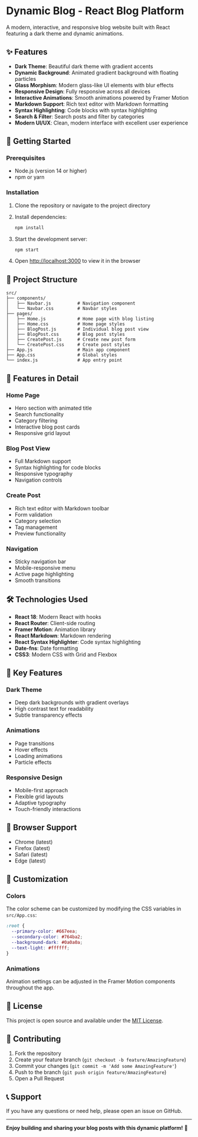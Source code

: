 # Dynamic Blog - React Blog Platform

A modern, interactive, and responsive blog website built with React featuring a dark theme and dynamic animations.

## ✨ Features

- **Dark Theme**: Beautiful dark theme with gradient accents
- **Dynamic Background**: Animated gradient background with floating particles
- **Glass Morphism**: Modern glass-like UI elements with blur effects
- **Responsive Design**: Fully responsive across all devices
- **Interactive Animations**: Smooth animations powered by Framer Motion
- **Markdown Support**: Rich text editor with Markdown formatting
- **Syntax Highlighting**: Code blocks with syntax highlighting
- **Search & Filter**: Search posts and filter by categories
- **Modern UI/UX**: Clean, modern interface with excellent user experience

## 🚀 Getting Started

### Prerequisites

- Node.js (version 14 or higher)
- npm or yarn

### Installation

1. Clone the repository or navigate to the project directory
2. Install dependencies:
   ```bash
   npm install
   ```

3. Start the development server:
   ```bash
   npm start
   ```

4. Open [http://localhost:3000](http://localhost:3000) to view it in the browser

## 📁 Project Structure

```
src/
├── components/
│   ├── Navbar.js          # Navigation component
│   └── Navbar.css         # Navbar styles
├── pages/
│   ├── Home.js            # Home page with blog listing
│   ├── Home.css           # Home page styles
│   ├── BlogPost.js        # Individual blog post view
│   ├── BlogPost.css       # Blog post styles
│   ├── CreatePost.js      # Create new post form
│   └── CreatePost.css     # Create post styles
├── App.js                 # Main app component
├── App.css                # Global styles
└── index.js               # App entry point
```

## 🎨 Features in Detail

### Home Page
- Hero section with animated title
- Search functionality
- Category filtering
- Interactive blog post cards
- Responsive grid layout

### Blog Post View
- Full Markdown support
- Syntax highlighting for code blocks
- Responsive typography
- Navigation controls

### Create Post
- Rich text editor with Markdown toolbar
- Form validation
- Category selection
- Tag management
- Preview functionality

### Navigation
- Sticky navigation bar
- Mobile-responsive menu
- Active page highlighting
- Smooth transitions

## 🛠️ Technologies Used

- **React 18**: Modern React with hooks
- **React Router**: Client-side routing
- **Framer Motion**: Animation library
- **React Markdown**: Markdown rendering
- **React Syntax Highlighter**: Code syntax highlighting
- **Date-fns**: Date formatting
- **CSS3**: Modern CSS with Grid and Flexbox

## 🎯 Key Features

### Dark Theme
- Deep dark backgrounds with gradient overlays
- High contrast text for readability
- Subtle transparency effects

### Animations
- Page transitions
- Hover effects
- Loading animations
- Particle effects

### Responsive Design
- Mobile-first approach
- Flexible grid layouts
- Adaptive typography
- Touch-friendly interactions

## 📱 Browser Support

- Chrome (latest)
- Firefox (latest)
- Safari (latest)
- Edge (latest)

## 🔧 Customization

### Colors
The color scheme can be customized by modifying the CSS variables in `src/App.css`:

```css
:root {
  --primary-color: #667eea;
  --secondary-color: #764ba2;
  --background-dark: #0a0a0a;
  --text-light: #ffffff;
}
```

### Animations
Animation settings can be adjusted in the Framer Motion components throughout the app.

## 📄 License

This project is open source and available under the [MIT License](LICENSE).

## 🤝 Contributing

1. Fork the repository
2. Create your feature branch (`git checkout -b feature/AmazingFeature`)
3. Commit your changes (`git commit -m 'Add some AmazingFeature'`)
4. Push to the branch (`git push origin feature/AmazingFeature`)
5. Open a Pull Request

## 📞 Support

If you have any questions or need help, please open an issue on GitHub.

---

**Enjoy building and sharing your blog posts with this dynamic platform!** 🚀 
